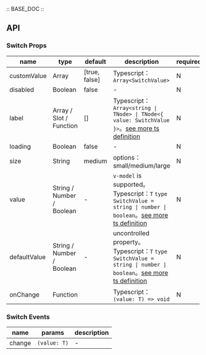 :: BASE_DOC ::

## API
### Switch Props

name | type | default | description | required
-- | -- | -- | -- | --
customValue | Array | [true, false] | Typescript：`Array<SwitchValue>` | N
disabled | Boolean | false | \- | N
label | Array / Slot / Function | [] | Typescript：`Array<string \| TNode> \| TNode<{ value: SwitchValue }>`。[see more ts definition](https://github.com/Tencent/tdesign-vue/blob/develop/src/common.ts) | N
loading | Boolean | false | \- | N
size | String | medium | options：small/medium/large | N
value | String / Number / Boolean | - | `v-model` is supported。Typescript：`T` `type SwitchValue = string \| number \| boolean`。[see more ts definition](https://github.com/Tencent/tdesign-vue/tree/develop/src/switch/type.ts) | N
defaultValue | String / Number / Boolean | - | uncontrolled property。Typescript：`T` `type SwitchValue = string \| number \| boolean`。[see more ts definition](https://github.com/Tencent/tdesign-vue/tree/develop/src/switch/type.ts) | N
onChange | Function |  | Typescript：`(value: T) => void`<br/> | N

### Switch Events

name | params | description
-- | -- | --
change | `(value: T)` | \-
